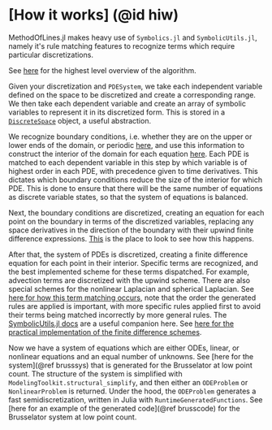 # [How it works] (@id hiw)

MethodOfLines.jl makes heavy use of `Symbolics.jl` and `SymbolicUtils.jl`, namely it's rule matching features to recognize terms which require particular discretizations.

See [here](https://github.com/SciML/MethodOfLines.jl/blob/master/src/MOL_discretization.jl) for the highest level overview of the algorithm.

Given your discretization and `PDESystem`, we take each independent variable defined on the space to be discretized and create a corresponding range. We then take each dependent variable and create an array of symbolic variables to represent it in its discretized form. This is stored in a [`DiscreteSpace`](https://github.com/SciML/MethodOfLines.jl/blob/master/src/discretization/discretize_vars.jl) object, a useful abstraction.

We recognize boundary conditions, i.e. whether they are on the upper or lower ends of the domain, or periodic [here](https://github.com/SciML/MethodOfLines.jl/blob/master/src/system_parsing/bcs/parse_boundaries.jl), and use this information to construct the interior of the domain for each equation [here](https://github.com/SciML/MethodOfLines.jl/blob/master/src/system_parsing/interiormap.jl). Each PDE is matched to each dependent variable in this step by which variable is of highest order in each PDE, with precedence given to time derivatives. This dictates which boundary conditions reduce the size of the interior for which PDE. This is done to ensure that there will be the same number of equations as discrete variable states, so that the system of equations is balanced.

Next, the boundary conditions are discretized, creating an equation for each point on the boundary in terms of the discretized variables, replacing any space derivatives in the direction of the boundary with their upwind finite difference expressions. [This](https://github.com/SciML/MethodOfLines.jl/blob/master/src/discretization/generate_bc_eqs.jl) is the place to look to see how this happens.

After that, the system of PDEs is discretized, creating a finite difference equation for each point in their interior. Specific terms are recognized, and the best implemented scheme for these terms dispatched. For example, advection terms are discretized with the upwind scheme. There are also special schemes for the nonlinear Laplacian and spherical Laplacian. See [here for how this term matching occurs](https://github.com/SciML/MethodOfLines.jl/blob/master/src/discretization/generate_finite_difference_rules.jl), note that the order the generated rules are applied is important, with more specific rules applied first to avoid their terms being matched incorrectly by more general rules.  The [SymbolicUtils.jl docs](https://symbolicutils.juliasymbolics.org/rewrite/) are a useful companion here. See [here for the practical implementation of the finite difference schemes](https://github.com/SciML/MethodOfLines.jl/blob/master/src/discretization/differential_discretizer.jl).

Now we have a system of equations which are either ODEs, linear, or nonlinear equations and an equal number of unknowns. See [here for the system](@ref brusssys) that is generated for the Brusselator at low point count. The structure of the system is simplified with `ModelingToolkit.structural_simplify`, and then either an `ODEProblem` or `NonlinearProblem` is returned. Under the hood, the `ODEProblem` generates a fast semidiscretization, written in Julia with `RuntimeGeneratedFunctions`. See [here for an example of the generated code](@ref brusscode) for the Brusselator system at low point count. 
